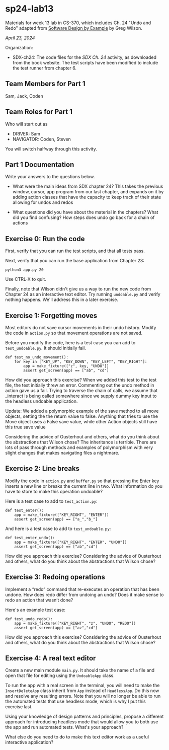 # sp24-lab13
Materials for week 13 lab in CS-370, which includes Ch. 24 "Undo and Redo" adapted from [Software Design by Example](https://third-bit.com/sdxpy/) by Greg Wilson.

_April 23, 2024_

Organization:
* SDX-ch24: The code files for the _SDX Ch. 24_ activity, as downloaded from the book website. The test scripts have been modified to include the test runner from chapter 6.

## Team Members for Part 1
Sam, Jack, Coden

## Team Roles for Part 1
Who will start out as
* DRIVER: Sam
* NAVIGATOR: Coden, Steven

You will switch halfway through this activity.

## Part 1 Documentation

Write your answers to the questions below.

* What were the main ideas from SDX chapter 24?
This takes the previous window, cursor, app program from our last chapter, and expands on it by adding action classes that have the capacity to keep track of their state allowing for undos and redos

* What questions did you have about the material in the chapters? What did you find confusing?
How steps does undo go back for a chain of actions

## Exercise 0: Run the code

First, verify that you can run the test scripts, and that all tests pass.

Next, verify that you can run the base application from Chapter 23:

    python3 app.py 20

Use CTRL-X to quit.

Finally, note that Wilson didn't give us a way to run the new code from Chapter 24 as an interactive text editor.
Try running `undoable.py` and verify nothing happens.
We'll address this in a later exercise.

## Exercise 1: Forgetting moves

Most editors do not save cursor movements in their undo history. 
Modify the code in `action.py` so that movement operations are not saved.

Before you modify the code, here is a test case you can add to `test_undoable.py`. It should initially fail.

    def test_no_undo_movement():
        for key in ["KEY_UP", "KEY_DOWN", "KEY_LEFT", "KEY_RIGHT"]:
            app = make_fixture(["z", key, "UNDO"])
            assert get_screen(app) == ["ab", "cd"]

How did you approach this exercise?
When we added this test to the test file, the test initially threw an error. Commenting out the undo method in action gave us a fail. Trying to traverse the chain of calls, we assume that _interact is being called somewhere since we supply dummy key input to the headless undoable application.

Update: We added a polymorphic example of the save method to all move objects, setting the the return value to false. Anything that tries to use the Move object uses a False save value, while other Action objects still have this true save value


Considering the advice of Ousterhout and others, what do you think about the abstractions that Wilson chose?
The inheritance is terrible. There are lots of pass through methods and examples of polymorphism with very slight changes that makes navigating files a nightmare. 

## Exercise 2: Line breaks

Modify the code in `action.py` and `buffer.py` so that pressing the Enter key inserts a new line or breaks the current line in two.
What information do you have to store to make this operation undoable?

Here is a test case to add to `test_action.py`:

    def test_enter():
        app = make_fixture(["KEY_RIGHT", "ENTER"])
        assert get_screen(app) == ["a_","b_"]

And here is a test case to add to `test_undoable.py`:

    def test_enter_undo():
        app = make_fixture(["KEY_RIGHT", "ENTER", "UNDO"])
        assert get_screen(app) == ["ab","cd"]


How did you approach this exercise? 
Considering the advice of Ousterhout and others, what do you think about the abstractions that Wilson chose?

## Exercise 3: Redoing operations

Implement a “redo” command that re-executes an operation that has been undone. How does redo differ from undoing an undo? Does it make sense to redo an action that wasn’t done?

Here's an example test case:

    def test_undo_redo():
        app = make_fixture(["KEY_RIGHT", "z", "UNDO", "REDO"])
        assert get_screen(app) == ["az","cd"]

How did you approach this exercise? 
Considering the advice of Ousterhout and others, what do you think about the abstractions that Wilson chose?

## Exercise 4: A real text editor

Create a new main module `main.py`.  It should take the name of a file and open that file for editing using the `UndoableApp` class.

To run the app with a real screen in the terminal, you will need to make the `InsertDeleteApp` class inherit from `App` instead of `HeadlessApp`.
Do this now and resolve any resulting errors. 
Note that you will no longer be able to run the automated tests that use headless mode, which is why I put this exercise last.

Using your knowledge of design patterns and principles, propose a different approach for introducing headless mode
that would allow you to both use the app and run automated tests. What's your approach?

What else do you need to do to make this text editor work as a useful interactive application? 
